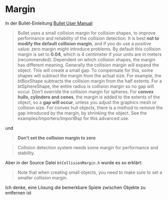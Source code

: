 # Margin



In der Bullet-Einleitung [Bullet User Manual](https://github.com/bulletphysics/bullet3/blob/master/docs/Bullet_User_Manual.pdf) 

> Bullet uses a small collision margin for collision shapes, to improve performance and reliability of the collision detection. It is best **not to modify the default collision margin**, and if you do use a positive value: zero margin might introduce problems. By default this collision margin is set to **0.04**, which is 4 centimeter if your units are in meters (recommended). Dependent on which collision shapes, the margin has different meaning. Generally the collision margin will expand the object. This will create a small gap. To compensate for this, some shapes will subtract the margin from the actual size. For example, the btBoxShape subtracts the collision margin from the half extents. For a btSphereShape, the entire radius is collision margin so no gap will occur. Don’t override the collision margin for spheres. For **convex hulls, cylinders and cones**, the margin is added to the extents of the object, so a **gap will occur**, unless you adjust the graphics mesh or collision size. For convex hull objects, there is a method to remove the gap introduced by the margin, by shrinking the object. See the examples/Importers/ImportBsp for this advanced use. 

und 

> **Don’t set the collision margin to zero**

> Collision detection system needs some margin for performance and stability.


Aber in der Source Datei `btCollisionMargin.h` wurde es so erklärt: 

> Note that when creating small objects, you need to make sure to set a smaller collision margin.

Ich denke, eine Lösung die bemerkbare Spiele zwischen Objekte zu entfernen ist 